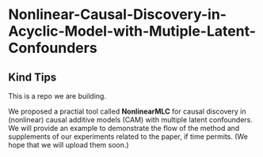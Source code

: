 # Nonlinear-Causal-Discovery-in-Acyclic-Model-with-Mutiple-Latent-Confounders
## Kind Tips
This is a repo we are building. 

We proposed a practial tool called **NonlinearMLC** for causal discovery in (nonlinear) causal additive models (CAM) with multiple latent confounders. We will provide an example to demonstrate the flow of the method and supplements of our experiments related to the paper, if time permits. (We hope that we will upload them soon.)
